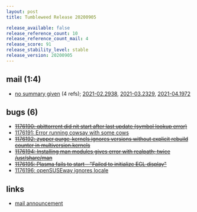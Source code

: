 ```yaml
---
layout: post
title: Tumbleweed Release 20200905

release_available: false
release_reference_count: 10
release_reference_count_mail: 4
release_score: 91
release_stability_level: stable
release_version: 20200905
---
```


## mail (1:4)

- [no summary given](https://github.com/boombatower/tumbleweed-review/issues/10) (4 refs); [2021-02.2938](https://github.com/boombatower/tumbleweed-review/issues/10), [2021-03.2329](https://github.com/boombatower/tumbleweed-review/issues/10), [2021-04.1972](https://github.com/boombatower/tumbleweed-review/issues/10)

## bugs (6)

<!--more-->

- ~~[1176190: qbittorrent did nit start after last update (symbol lookup error)](https://bugzilla.opensuse.org/show_bug.cgi?id=1176190)~~
- [1176191: Error running cowsay with some cows](https://bugzilla.opensuse.org/show_bug.cgi?id=1176191)
- ~~[1176192: zypper purge-kernels ignores versions without explicit rebuild counter in multiversion.kernels](https://bugzilla.opensuse.org/show_bug.cgi?id=1176192)~~
- ~~[1176194: Installing man modules gives error with realpath; twice /usr/share/man](https://bugzilla.opensuse.org/show_bug.cgi?id=1176194)~~
- ~~[1176195: Plasma fails to start - "Failed to initialize EGL display"](https://bugzilla.opensuse.org/show_bug.cgi?id=1176195)~~
- [1176196: openSUSEway ignores locale](https://bugzilla.opensuse.org/show_bug.cgi?id=1176196)



## links

- [mail announcement](https://github.com/boombatower/tumbleweed-review/issues/10)

